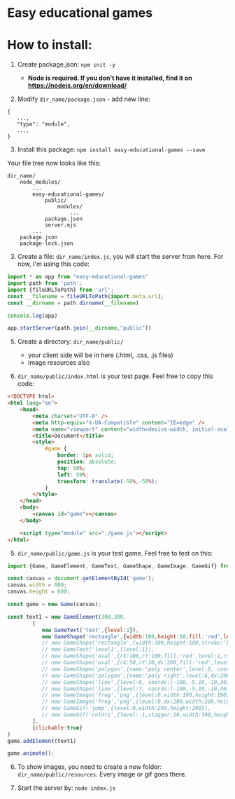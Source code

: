 # Easy educational games

# How to install:

1) Create package.json:
`npm init -y`

   - __Node is required. If you don't have it installed, find it on https://nodejs.org/en/download/__
   
2) Modify `dir_name/package.json` - add new line:
```
{
   ...,
   "type": "module",
   ...,        
}
```


3) Install this package:
`npm install easy-educational-games --save`


Your file tree now looks like this:
```
dir_name/
    node_modules/
        ...
        easy-educational-games/
            public/
                modules/
                    ...
            package.json
            server.mjs
        ...
    package.json
    package-lock.json
```

3) Create a file: `dir_name/index.js`, you will start the server from here. For now, I'm using this code:
```javascript
import * as app from "easy-educational-games"
import path from 'path';
import {fileURLToPath} from 'url';
const __filename = fileURLToPath(import.meta.url);
const __dirname = path.dirname(__filename)

console.log(app)

app.startServer(path.join(__dirname,"public"))
```

5) Create a directory: `dir_name/public/`
   - your client side will be in here (.html, .css, .js files)
   - image resources also

6) `dir_name/public/index.html` is your test page. Feel free to copy this code:
```html
<!DOCTYPE html>
<html lang="en">
    <head>
        <meta charset="UTF-8" />
        <meta http-equiv="X-UA-Compatible" content="IE=edge" />
        <meta name="viewport" content="width=device-width, initial-scale=1.0" />
        <title>Document</title>
        <style>
            #game {
                border: 1px solid;
                position: absolute;
                top: 50%;
                left: 50%;
                transform: translate(-50%,-50%);
            }
        </style>
    </head>
    <body>
        <canvas id="game"></canvas>
    </body>

    <script type="module" src="./game.js"></script>
</html>
```

5) `dir_name/public/game.js` is your test game. Feel free to test on this:
```javascript
import {Game, GameElement, GameText, GameShape, GameImage, GameGif} from "../modules/index.js"

const canvas = document.getElementById('game');
canvas.width = 600;
canvas.height = 600;

const game = new Game(canvas);

const text1 = new GameElement(300,300,
        [
           new GameText('text',{level:1}),
           new GameShape('rectangle',{width:100,height:50,fill:'red',level:0}),
           // new GameShape('rectangle',{width:100,height:100,stroke:'black',lineWidth:2,level:1}),
           // new GameText('level1',{level:1}),
           // new GameShape('oval',{rX:100,rY:100,fill:'red',level:1,rotation:0.2,stroke:'black',lineWidth:20}),
           // new GameShape('oval',{rX:50,rY:20,dx:200,fill:'red',level:1,rotation:0.4}),
           // new GameShape('polygon',{name:'poly center',level:6, coords:[-100,-5,10,-10,30,30],fill:'red',rotation:0.3}),
           // new GameShape('polygon',{name:'poly right',level:6,dx:200, coords:[-100,-5,10,-10,30,30],fill:'red',rotation:0.3}),
           // new GameShape('line',{level:6, coords:[-100,-5,10,-10,30,30,200,-200],stroke:'black',lineWidth:50,}),
           // new GameShape('line',{level:7, coords:[-100,-5,10,-10,30,30,200,-200],stroke:'red',lineWidth:2,}),
           // new GameImage('frog','png',{level:0,width:100,height:100,rotation:0.8}),
           // new GameImage('frog','png',{level:0,dx:200,width:200,height:100,rotation:-0.8}),
           // new GameGif('jump',{level:0,width:200,height:200}),
           // new GameGif('colors',{level:-1,stagger:10,width:300,height:300}),
        ],
        {clickable:true}
)
game.addElement(text1)

game.animate();
```

6) To show images, you need to create a new folder: `dir_name/public/resources`.
Every image or gif goes there.

7) Start the server by: `node index.js`